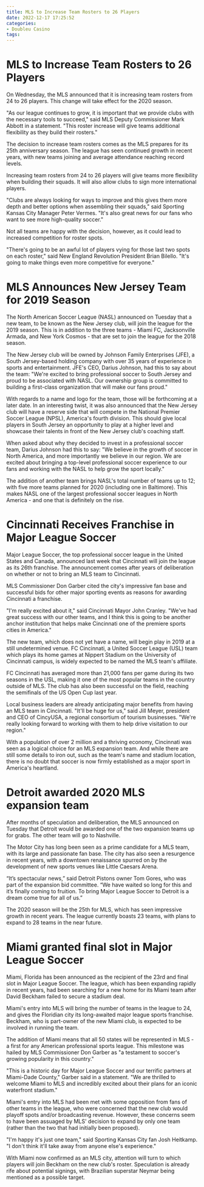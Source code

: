 ```yaml
---
title: MLS to Increase Team Rosters to 26 Players
date: 2022-12-17 17:25:52
categories:
- Doubleu Casino
tags:
---
```



#  MLS to Increase Team Rosters to 26 Players

On Wednesday, the MLS announced that it is increasing team rosters from 24 to 26 players. This change will take effect for the 2020 season.

"As our league continues to grow, it is important that we provide clubs with the necessary tools to succeed," said MLS Deputy Commissioner Mark Abbott in a statement. "This roster increase will give teams additional flexibility as they build their rosters."

The decision to increase team rosters comes as the MLS prepares for its 25th anniversary season. The league has seen continued growth in recent years, with new teams joining and average attendance reaching record levels.

Increasing team rosters from 24 to 26 players will give teams more flexibility when building their squads. It will also allow clubs to sign more international players.

"Clubs are always looking for ways to improve and this gives them more depth and better options when assembling their squads," said Sporting Kansas City Manager Peter Vermes. "It's also great news for our fans who want to see more high-quality soccer."

Not all teams are happy with the decision, however, as it could lead to increased competition for roster spots.

"There's going to be an awful lot of players vying for those last two spots on each roster," said New England Revolution President Brian Bilello. "It's going to make things even more competitive for everyone."

#  MLS Announces New Jersey Team for 2019 Season

The North American Soccer League (NASL) announced on Tuesday that a new team, to be known as the New Jersey club, will join the league for the 2019 season. This is in addition to the three teams - Miami FC, Jacksonville Armada, and New York Cosmos - that are set to join the league for the 2018 season.

The New Jersey club will be owned by Johnson Family Enterprises (JFE), a South Jersey-based holding company with over 35 years of experience in sports and entertainment. JFE's CEO, Darius Johnson, had this to say about the team: "We're excited to bring professional soccer to South Jersey and proud to be associated with NASL. Our ownership group is committed to building a first-class organization that will make our fans proud."

With regards to a name and logo for the team, those will be forthcoming at a later date. In an interesting twist, it was also announced that the New Jersey club will have a reserve side that will compete in the National Premier Soccer League (NPSL), America's fourth division. This should give local players in South Jersey an opportunity to play at a higher level and showcase their talents in front of the New Jersey club's coaching staff.

When asked about why they decided to invest in a professional soccer team, Darius Johnson had this to say: "We believe in the growth of soccer in North America, and more importantly we believe in our region. We are excited about bringing a top-level professional soccer experience to our fans and working with the NASL to help grow the sport locally."

The addition of another team brings NASL's total number of teams up to 12; with five more teams planned for 2020 (including one in Baltimore). This makes NASL one of the largest professional soccer leagues in North America - and one that is definitely on the rise.

#  Cincinnati Receives Franchise in Major League Soccer

Major League Soccer, the top professional soccer league in the United States and Canada, announced last week that Cincinnati will join the league as its 26th franchise. The announcement comes after years of deliberation on whether or not to bring an MLS team to Cincinnati.

 MLS Commissioner Don Garber cited the city's impressive fan base and successful bids for other major sporting events as reasons for awarding Cincinnati a franchise.

"I'm really excited about it," said Cincinnati Mayor John Cranley. "We've had great success with our other teams, and I think this is going to be another anchor institution that helps make Cincinnati one of the premiere sports cities in America."

The new team, which does not yet have a name, will begin play in 2019 at a still undetermined venue. FC Cincinnati, a United Soccer League (USL) team which plays its home games at Nippert Stadium on the University of Cincinnati campus, is widely expected to be named the MLS team's affiliate.

FC Cincinnati has averaged more than 21,000 fans per game during its two seasons in the USL, making it one of the most popular teams in the country outside of MLS. The club has also been successful on the field, reaching the semifinals of the US Open Cup last year.

Local business leaders are already anticipating major benefits from having an MLS team in Cincinnati. "It'll be huge for us," said Jill Meyer, president and CEO of CincyUSA, a regional consortium of tourism businesses. "We're really looking forward to working with them to help drive visitation to our region."

With a population of over 2 million and a thriving economy, Cincinnati was seen as a logical choice for an MLS expansion team. And while there are still some details to iron out, such as the team's name and stadium location, there is no doubt that soccer is now firmly established as a major sport in America's heartland.

#  Detroit awarded 2020 MLS expansion team

After months of speculation and deliberation, the MLS announced on Tuesday that Detroit would be awarded one of the two expansion teams up for grabs. The other team will go to Nashville.

The Motor City has long been seen as a prime candidate for a MLS team, with its large and passionate fan base. The city has also seen a resurgence in recent years, with a downtown renaissance spurred on by the development of new sports venues like Little Caesars Arena.

“It’s spectacular news,” said Detroit Pistons owner Tom Gores, who was part of the expansion bid committee. “We have waited so long for this and it’s finally coming to fruition. To bring Major League Soccer to Detroit is a dream come true for all of us.”

The 2020 season will be the 25th for MLS, which has seen impressive growth in recent years. The league currently boasts 23 teams, with plans to expand to 28 teams in the near future.

#  Miami granted final slot in Major League Soccer

Miami, Florida has been announced as the recipient of the 23rd and final slot in Major League Soccer. The league, which has been expanding rapidly in recent years, had been searching for a new home for its Miami team after David Beckham failed to secure a stadium deal.

Miami's entry into MLS will bring the number of teams in the league to 24, and gives the Floridian city its long-awaited major league sports franchise. Beckham, who is part-owner of the new Miami club, is expected to be involved in running the team.

The addition of Miami means that all 50 states will be represented in MLS - a first for any American professional sports league. This milestone was hailed by MLS Commissioner Don Garber as "a testament to soccer's growing popularity in this country."

"This is a historic day for Major League Soccer and our terrific partners at Miami-Dade County," Garber said in a statement. "We are thrilled to welcome Miami to MLS and incredibly excited about their plans for an iconic waterfront stadium."

Miami's entry into MLS had been met with some opposition from fans of other teams in the league, who were concerned that the new club would playoff spots and/or broadcasting revenue. However, these concerns seem to have been assuaged by MLS' decision to expand by only one team (rather than the two that had initially been proposed).

"I'm happy it's just one team," said Sporting Kansas City fan Josh Heitkamp. "I don't think it'll take away from anyone else's experience."

With Miami now confirmed as an MLS city, attention will turn to which players will join Beckham on the new club's roster. Speculation is already rife about potential signings, with Brazilian superstar Neymar being mentioned as a possible target.